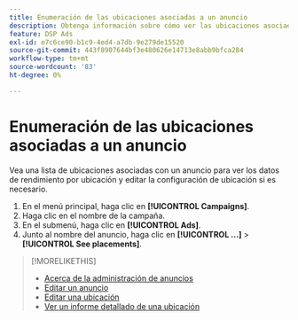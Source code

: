 ```yaml
---
title: Enumeración de las ubicaciones asociadas a un anuncio
description: Obtenga información sobre cómo ver las ubicaciones asociadas a un anuncio.
feature: DSP Ads
exl-id: e7c6ce90-b1c9-4ed4-a7db-9e279de15520
source-git-commit: 443f8907644bf3e480626e14713e8abb9bfca284
workflow-type: tm+mt
source-wordcount: '83'
ht-degree: 0%

---
```


# Enumeración de las ubicaciones asociadas a un anuncio

Vea una lista de ubicaciones asociadas con un anuncio para ver los datos de rendimiento por ubicación y editar la configuración de ubicación si es necesario.

1. En el menú principal, haga clic en **[!UICONTROL Campaigns]**.
1. Haga clic en el nombre de la campaña.
1. En el submenú, haga clic en **[!UICONTROL Ads]**.
1. Junto al nombre del anuncio, haga clic en  **[!UICONTROL ...]** > **[!UICONTROL See placements]**.

>[!MORELIKETHIS]
>
>* [Acerca de la administración de anuncios](ad-about.md)
>* [Editar un anuncio](ad-edit.md)
>* [Editar una ubicación](/help/dsp/campaign-management/placements/placement-edit.md)
>* [Ver un informe detallado de una ubicación](/help/dsp/campaign-management/placements/placement-view-report.md)

